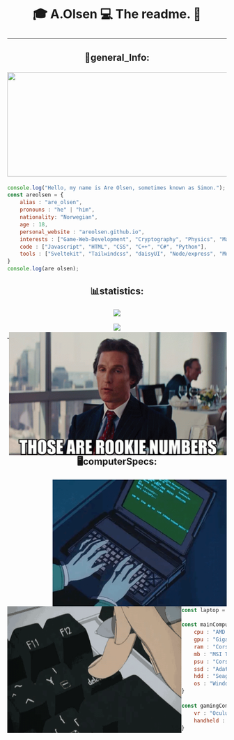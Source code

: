 # <p align="center">🎓 A.Olsen 💻 The readme.  🎩 </p>
<hr>

## <p align="center">📓general_Info:</p>
<p align="center">
<img src="./images/progrmaing.gif" type="image/gif" height="239" width="825" />
</p>

```javascript
console.log("Hello, my name is Are Olsen, sometimes known as Simon.");
const areolsen = {
    alias : "are_olsen",
    pronouns : "he" | "him",
    nationality: "Norwegian",
    age : 18,
    personal_website : "areolsen.github.io",
    interests : ["Game-Web-Development", "Cryptography", "Physics", "Mathematics"],
    code : ["Javascript", "HTML", "CSS", "C++", "C#", "Python"],
    tools : ["Sveltekit", "Tailwindcss", "daisyUI", "Node/express", "MongoDB", "TensorFlow", "Unity"]
}
console.log(are olsen);
```

## <p align="center">📊statistics:</p> 
<p align="center"><img src="https://github-readme-stats.vercel.app/api?username=AreOlsen&show_icons=true&theme=synthwave"/></p>
<p align="center">
<img src="https://github-readme-stats.vercel.app/api/top-langs/?username=AreOlsen&theme=synthwave"/>
<img src="./images/thosearerookienumbers.gif" align="right" width="500">
</p>
<hr>

## <p align="center">🖥computerSpecs:</p>
<p align="center">
    <img src="./images/epicHackor.gif" align="right" width="400" height="290"/> 
    <img src="./images/shitcode.gif" align="left" width="400" height="290"/>
</p>
<br/><br/><br/><br/><br/><br/><br/><br/><br/><br/><br/>
<br/><br/><br/><br/>

```javascript
const laptop = "Macbook air M1 256GB";

const mainComputer = {
    cpu : "AMD Ryzen-5 3600x",
    gpu : "Gigabyte RX-5700xt OC 8GB",
    ram : "Corsair Vegeance DDR4 3600mhz 16GB",
    mb : "MSI Tomahawk B450",
    psu : "Corsair rmx 750w",
    ssd : "Adata_xpg M2 512GB",
    hdd : "Seagate Barracuda 2TB",
    os : "Windows 10 Pro"
}

const gamingConsoles = {
    vr : "Oculus Quest 2 64GB",
    handheld : "Nintendo Switch"
}
```
